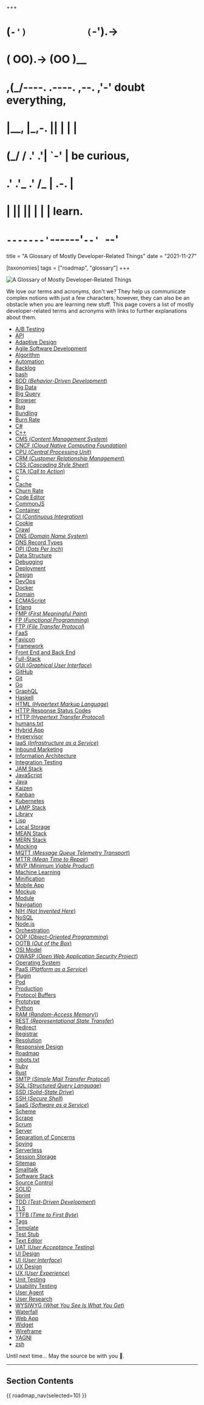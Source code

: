 +++
#   (`-')           (`-').->
#   ( OO).->        (OO )__
# ,(_/----. .----. ,--. ,'-' doubt everything,
# |__,    |\_,-.  ||  | |  |
#  (_/   /    .' .'|  `-'  | be curious,
#  .'  .'_  .'  /_ |  .-.  |
# |       ||      ||  | |  | learn.
# `-------'`------'`--' `--'

title = "A Glossary of Mostly Developer-Related Things"
date = "2021-11-27"

[taxonomies]
tags = ["roadmap", "glossary"]
+++

![A Glossary of Mostly Developer-Related Things](/images/size/w1200/2024/03/acronym.png)

We love our terms and acronyms, don't we? They help us communicate complex
notions with just a few characters; however, they can also be an obstacle when
you are learning new stuff. This page covers a list of mostly developer-related
terms and acronyms with links to further explanations about them.

* [A/B Testing](https://en.wikipedia.org/wiki/A/B_testing)
* [API](https://en.wikipedia.org/wiki/Application_programming_interface)
* [Adaptive Design](https://www.interaction-design.org/literature/topics/adaptive-design)
* [Agile Software Development](https://en.wikipedia.org/wiki/Agile_software_development)
* [Algorithm](https://en.wikipedia.org/wiki/Algorithm)
* [Automation](https://en.wikipedia.org/wiki/Automation)
* [Backlog](https://en.wikipedia.org/wiki/Scrum_(software_development)#Product_backlog)
* [bash](https://en.wikipedia.org/wiki/Bash_(Unix_shell))
* [BDD (_Behavior-Driven
  Development_)](https://en.wikipedia.org/wiki/Behavior-driven_development)
* [Big Data](https://en.wikipedia.org/wiki/Big_data)
* [Big Query](https://cloud.google.com/bigquery)
* [Browser](https://www.mozilla.org/en-US/firefox/browsers/what-is-a-browser/)
* [Bug](https://en.wikipedia.org/wiki/Software_bug)
* [Bundling](https://dev.to/tanhauhau/what-is-module-bundler-and-how-does-it-work-3gp2)
* [Burn Rate](https://en.wikipedia.org/wiki/Burn_rate)
* [C#](https://en.wikipedia.org/wiki/C_Sharp_(programming_language))
* [C++](https://en.wikipedia.org/wiki/C%2B%2B)
* [CMS (_Content Management
  System_)](https://en.wikipedia.org/wiki/Content_management_system)
* [CNCF (_Cloud Native Computing Foundation_)](https://www.cncf.io/)
* [CPU (_Central Processing
  Unit_)](https://en.wikipedia.org/wiki/Central_processing_unit)
* [CRM (_Customer Relationship
  Management_)](https://crm.org/crmland/what-is-a-crm)
* [CSS (_Cascading Style
  Sheet_)](https://en.wikipedia.org/wiki/Cascading_Style_Sheets)
* [CTA (_Call to
  Action_)](https://en.wikipedia.org/wiki/Call_to_action_(marketing))
* [C](https://en.wikipedia.org/wiki/C_(programming_language))
* [Cache](https://en.wikipedia.org/wiki/Cache_(computing))
* [Churn Rate](https://en.wikipedia.org/wiki/Churn_rate)
* [Code Editor](https://en.wikipedia.org/wiki/Source-code_editor)
* [CommonJS](https://en.wikipedia.org/wiki/CommonJS)
* [Container](https://en.wikipedia.org/wiki/OS-level_virtualization)
* [CI (_Continuous
  Integration_)](https://en.wikipedia.org/wiki/Continuous_integration)
* [Cookie](https://en.wikipedia.org/wiki/Cookie)
* [Crawl](https://en.wikipedia.org/wiki/Web_crawler)
* [DNS (_Domain Name System_)](https://en.wikipedia.org/wiki/Domain_Name_System)
* [DNS Record Types](https://en.wikipedia.org/wiki/List_of_DNS_record_types)
* [DPI (_Dots Per Inch_)](https://en.wikipedia.org/wiki/Dots_per_inch)
* [Data Structure](https://en.wikipedia.org/wiki/Data_structure)
* [Debugging](https://en.wikipedia.org/wiki/Debugging)
* [Deployment](https://en.wikipedia.org/wiki/Software_deployment)
* [Design](https://en.wikipedia.org/wiki/Design)
* [DevOps](https://en.wikipedia.org/wiki/DevOps)
* [Docker](https://www.docker.com/)
* [Domain](https://en.wikipedia.org/wiki/Domain_name)
* [ECMAScript](https://en.wikipedia.org/wiki/ECMAScript)
* [Erlang](https://www.erlang.org/)
* [FMP (_First Meaningful Paint_)](https://web.dev/first-meaningful-paint/)
* [FP (_Functional
  Programming_)](https://en.wikipedia.org/wiki/Functional_programming)
* [FTP (_File Transfer
  Protocol_)](https://en.wikipedia.org/wiki/File_Transfer_Protocol)
* [FaaS](https://en.wikipedia.org/wiki/Function_as_a_service)
* [Favicon](https://en.wikipedia.org/wiki/Favicon)
* [Framework](https://en.wikipedia.org/wiki/Software_framework)
* [Front End and Back End](https://en.wikipedia.org/wiki/Front_end_and_back_end)
* [Full-Stack](https://stackoverflow.blog/2019/10/17/imho-the-mythical-fullstack-engineer/)
* [GUI (_Graphical User
  Interface_)](https://en.wikipedia.org/wiki/Graphical_user_interface)
* [GitHub](https://github.com/)
* [Git](https://git-scm.com/)
* [Go](https://golang.org/)
* [GraphQL](https://graphql.org/)
* [Haskell](https://www.haskell.org/)
* [HTML (_Hypertext Markup Language_)](https://en.wikipedia.org/wiki/HTML)
* [HTTP Response Status Codes](https://developer.mozilla.org/en-US/docs/Web/HTTP/Status)
* [HTTP (_Hypertext Transfer
  Protocol_)](https://developer.mozilla.org/en-US/docs/Web/HTTP)
* [humans.txt](http://humanstxt.org/)
* [Hybrid App](https://ionicframework.com/resources/articles/what-is-hybrid-app-development)
* [Hypervisor](https://en.wikipedia.org/wiki/Hypervisor)
* [IaaS (_Infrastructure as a
  Service_)](https://en.wikipedia.org/wiki/Infrastructure_as_a_service)
* [Inbound Marketing](https://en.wikipedia.org/wiki/Inbound_marketing)
* [Information Architecture](https://en.wikipedia.org/wiki/Information_architecture)
* [Integration Testing](https://en.wikipedia.org/wiki/Integration_testing)
* [JAM Stack](https://jamstack.org/)
* [JavaScript](https://developer.mozilla.org/en-US/docs/Learn/JavaScript/First_steps/What_is_JavaScript)
* [Java](https://go.java/)
* [Kaizen](https://en.wikipedia.org/wiki/Kaizen)
* [Kanban](https://en.wikipedia.org/wiki/Kanban_(development))
* [Kubernetes](https://kubernetes.io/)
* [LAMP Stack](https://en.wikipedia.org/wiki/LAMP_(software_bundle))
* [Library](https://en.wikipedia.org/wiki/Library_(computing))
* [Lisp](https://en.wikipedia.org/wiki/Lisp_(programming_language))
* [Local Storage](https://developer.mozilla.org/en-US/docs/Web/API/Window/localStorage)
* [MEAN Stack](https://en.wikipedia.org/wiki/MEAN_(solution_stack))
* [MERN Stack](https://www.educative.io/edpresso/what-is-mern-stack)
* [Mocking](https://en.wikipedia.org/wiki/Mock_object)
* [MQTT (_Message Queue Telemetry Transport_)](http://mqtt.org/)
* [MTTR (_Mean Time to
  Repair_)](https://en.wikipedia.org/wiki/Mean_time_to_repair)
* [MVP (_Minimum Viable
  Product_)](https://en.wikipedia.org/wiki/Minimum_viable_product)
* [Machine Learning](https://en.wikipedia.org/wiki/Machine_learning)
* [Minification](https://en.wikipedia.org/wiki/Minification_(programming))
* [Mobile App](https://en.wikipedia.org/wiki/Mobile_app)
* [Mockup](https://en.wikipedia.org/wiki/Mockup#Software_engineering)
* [Module](https://en.wikipedia.org/wiki/Modular_design)
* [Navigation](https://en.wikipedia.org/wiki/Web_navigation)
* [NIH (_Not Invented Here_)](https://en.wikipedia.org/wiki/Not_invented_here)
* [NoSQL](https://en.wikipedia.org/wiki/NoSQL)
* [Node.js](https://nodejs.org/en/)
* [Orchestration](https://en.wikipedia.org/wiki/Orchestration_(computing))
* [OOP (_Object-Oriented
  Programming_)](https://en.wikipedia.org/wiki/Object-oriented_programming)
* [OOTB (_Out of the
  Box_)](https://en.wikipedia.org/wiki/Out_of_the_box_(feature))
* [OSI Model](https://en.wikipedia.org/wiki/OSI_model)
* [OWASP (_Open Web Application Security Project_)](https://owasp.org/)
* [Operating System](https://en.wikipedia.org/wiki/Operating_system)
* [PaaS (_Platform as a
  Service_)](https://en.wikipedia.org/wiki/Platform_as_a_service)
* [Plugin](https://en.wikipedia.org/wiki/Plug-in_(computing))
* [Pod](https://kubernetes.io/docs/concepts/workloads/pods/pod/)
* [Production](https://dev.to/flippedcoding/difference-between-development-stage-and-production-d0p)
* [Protocol Buffers](https://developers.google.com/protocol-buffers)
* [Prototype](https://en.wikipedia.org/wiki/Prototype)
* [Python](https://www.python.org/)
* [RAM (_Random-Access
  Memory_)](https://en.wikipedia.org/wiki/Random-access_memory))
* [REST (_Representational State
  Transfer_)](https://en.wikipedia.org/wiki/Representational_state_transfer)
* [Redirect](https://en.wikipedia.org/wiki/URL_redirection)
* [Registrar](https://en.wikipedia.org/wiki/Registrar)
* [Resolution](https://en.wikipedia.org/wiki/Image_resolution)
* [Responsive Design](https://www.smashingmagazine.com/2011/01/guidelines-for-responsive-web-design/)
* [Roadmap](https://en.wikipedia.org/wiki/Technology_roadmap)
* [robots.txt](https://support.google.com/webmasters/answer/6062608)
* [Ruby](https://www.ruby-lang.org/en/)
* [Rust](https://www.rust-lang.org/)
* [SMTP (_Simple Mail Transfer
  Protocol_)](https://en.wikipedia.org/wiki/Simple_Mail_Transfer_Protocol)
* [SQL (_Structured Query Language_)](https://en.wikipedia.org/wiki/SQL)
* [SSD (_Solid-State Drive_)](https://en.wikipedia.org/wiki/Solid-state_drive)
* [SSH (_Secure Shell_)](https://en.wikipedia.org/wiki/Secure_Shell)
* [SaaS (_Software as a
  Service_)](https://en.wikipedia.org/wiki/Software_as_a_service)
* [Scheme](https://en.wikipedia.org/wiki/Scheme_(programming_language))
* [Scrape](https://en.wikipedia.org/wiki/Web_scraping)
* [Scrum](https://en.wikipedia.org/wiki/Scrum_(software_development))
* [Server](https://en.wikipedia.org/wiki/Server_(computing))
* [Separation of Concerns](https://en.wikipedia.org/wiki/Separation_of_concerns)
* [Spying](https://thoughtbot.com/blog/a-closer-look-at-test-spies)
* [Serverless](https://en.wikipedia.org/wiki/Serverless_computing)
* [Session Storage](https://developer.mozilla.org/en-US/docs/Web/API/Window/sessionStorage)
* [Sitemap](https://en.wikipedia.org/wiki/Site_map)
* [Smalltalk](https://en.wikipedia.org/wiki/Smalltalk)
* [Software Stack](https://en.wikipedia.org/wiki/Solution_stack)
* [Source Control](https://en.wikipedia.org/wiki/Version_control)
* [SOLID](https://en.wikipedia.org/wiki/SOLID)
* [Sprint](https://www.atlassian.com/agile/scrum/sprints)
* [TDD (_Test-Driven
  Development_)](https://en.wikipedia.org/wiki/Test-driven_development)
* [TLS](https://en.wikipedia.org/wiki/Transport_Layer_Security)
* [TTFB (_Time to First
  Byte_)](https://en.wikipedia.org/wiki/Time_to_first_byte)
* [Tags](https://en.wikipedia.org/wiki/Tag_(metadata))
* [Template](https://en.wikipedia.org/wiki/Web_template_system)
* [Test Stub](https://en.wikipedia.org/wiki/Test_stub)
* [Text Editor](https://en.wikipedia.org/wiki/Text_editor)
* [UAT (_User Acceptance
  Testing_)](https://en.wikipedia.org/wiki/Acceptance_testing)
* [UI Design](https://en.wikipedia.org/wiki/User_interface_design)
* [UI (_User Interface_)](https://en.wikipedia.org/wiki/User_interface)
* [UX Design](https://en.wikipedia.org/wiki/User_experience_design)
* [UX (_User Experience_)](https://en.wikipedia.org/wiki/User_experience)
* [Unit Testing](https://en.wikipedia.org/wiki/Unit_testing)
* [Usability Testing](https://www.usability.gov/how-to-and-tools/methods/usability-testing.html)
* [User Agent](https://en.wikipedia.org/wiki/User_agent)
* [User Research](https://www.interaction-design.org/literature/topics/user-research)
* [WYSIWYG (_What You See Is What You
  Get_)](https://en.wikipedia.org/wiki/WYSIWYG)
* [Waterfall](https://en.wikipedia.org/wiki/Waterfall_model)
* [Web App](https://en.wikipedia.org/wiki/Web_application)
* [Widget](https://en.wikipedia.org/wiki/Graphical_widget)
* [Wireframe](https://www.usability.gov/how-to-and-tools/methods/wireframing.html)
* [YAGNI](https://en.wikipedia.org/wiki/You_aren%27t_gonna_need_it)
* [zsh](https://en.wikipedia.org/wiki/Z_shell)

Until next time... May the source be with you 🦄.

--------

## Section Contents

{{ roadmap_nav(selected=10) }}
